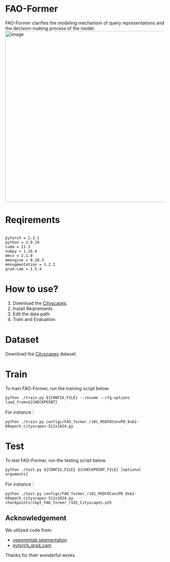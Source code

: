 # FAO-Former
FAO-Former clarifies the modeling mechanism of query representations and the decision-making process of the model.
<img width="1135" height="540" alt="image" src="https://github.com/user-attachments/assets/440db97a-2763-423d-a658-38e2b5aa85e3" />

# Reqirements
```

pytorch = 2.3.1
python = 3.9.19
cuda = 11.3
numpy = 1.26.4
mmcv = 2.1.0
mmengine = 0.10.3
mmsegmentation = 1.2.2
grad-cam = 1.5.4

```

# How to use?

1. Download the [Cityscapes](https://www.cityscapes-dataset.com/).
2. Install Reqirements
3. Edit the data path
4. Train and Evaluation

# Dataset
Download the [Cityscapes](https://www.cityscapes-dataset.com/) dataset.

# Train

To train FAO-Former, run the training script below.

```
python ./train.py ${CONFIG_FILE} --resume --cfg-options load_from=${CHECKPOINT}
```

For instance：

```
python ./train.py configs/FAO_former_r101_MSDFDConvPD_8xb2-60epoch_cityscapes-512x1024.py
```

# Test

To test FAO-Former, run the testing script below.
    
```
python ./test.py ${CONFIG_FILE} ${CHECKPOINT_FILE} [optional arguments]
```  

For instance：

```
python ./test.py configs/FAO_former_r101_MSDFDConvPD_8xb2-60epoch_cityscapes-512x1024.py checkpoints/ckpt_FAO_former_r101_Cityscapes.pth
```

## Acknowledgement

We utilized code from:

- [openmmlab segmentation](https://mmsegmentation.readthedocs.io/en/latest/) 
- [pytorch_grad_cam](https://github.com/jacobgil/pytorch-grad-cam/tree/61e9babae8600351b02b6e90864e4807f44f2d4a)  

Thanks for their wonderful works.



